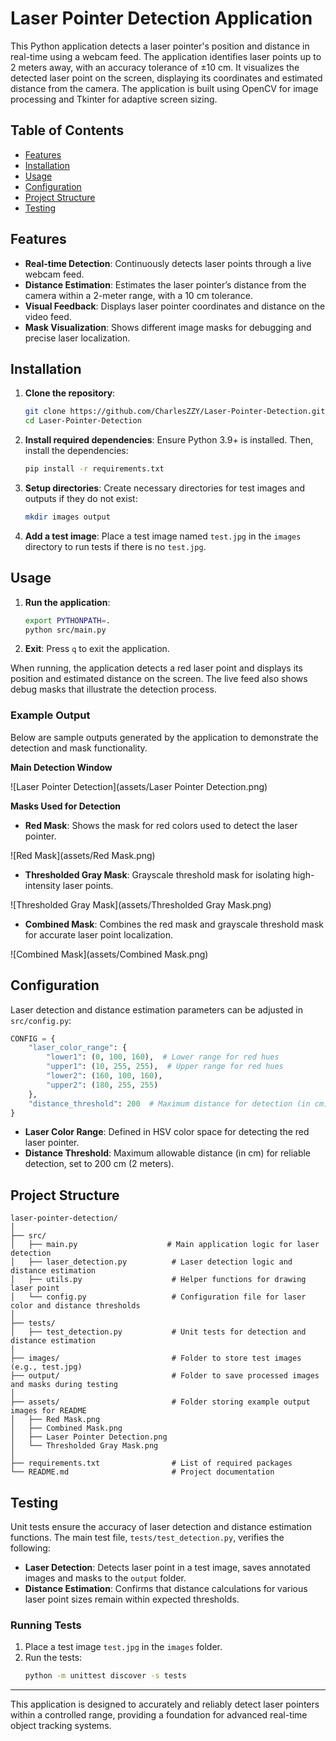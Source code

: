 # Laser Pointer Detection Application

This Python application detects a laser pointer's position and distance in real-time using a webcam feed. The
application identifies laser points up to 2 meters away, with an accuracy tolerance of ±10 cm. It visualizes the
detected laser point on the screen, displaying its coordinates and estimated distance from the camera. The application
is built using OpenCV for image processing and Tkinter for adaptive screen sizing.

## Table of Contents

- [Features](#features)
- [Installation](#installation)
- [Usage](#usage)
- [Configuration](#configuration)
- [Project Structure](#project-structure)
- [Testing](#testing)

## Features

- **Real-time Detection**: Continuously detects laser points through a live webcam feed.
- **Distance Estimation**: Estimates the laser pointer’s distance from the camera within a 2-meter range, with a 10 cm
  tolerance.
- **Visual Feedback**: Displays laser pointer coordinates and distance on the video feed.
- **Mask Visualization**: Shows different image masks for debugging and precise laser localization.

## Installation

1. **Clone the repository**:
   ```bash
   git clone https://github.com/CharlesZZY/Laser-Pointer-Detection.git
   cd Laser-Pointer-Detection
   ```

2. **Install required dependencies**:
   Ensure Python 3.9+ is installed. Then, install the dependencies:
   ```bash
   pip install -r requirements.txt
   ```

3. **Setup directories**:
   Create necessary directories for test images and outputs if they do not exist:
   ```bash
   mkdir images output
   ```

4. **Add a test image**:
   Place a test image named `test.jpg` in the `images` directory to run tests if there is no `test.jpg`.

## Usage

1. **Run the application**:
   ```bash
   export PYTHONPATH=.
   python src/main.py
   ```
2. **Exit**:
   Press `q` to exit the application.

When running, the application detects a red laser point and displays its position and estimated distance on the screen.
The live feed also shows debug masks that illustrate the detection process.

### Example Output

Below are sample outputs generated by the application to demonstrate the detection and mask functionality.

**Main Detection Window**

![Laser Pointer Detection](assets/Laser Pointer Detection.png)

**Masks Used for Detection**

- **Red Mask**: Shows the mask for red colors used to detect the laser pointer.

![Red Mask](assets/Red Mask.png)

- **Thresholded Gray Mask**: Grayscale threshold mask for isolating high-intensity laser points.

![Thresholded Gray Mask](assets/Thresholded Gray Mask.png)

- **Combined Mask**: Combines the red mask and grayscale threshold mask for accurate laser point localization.

![Combined Mask](assets/Combined Mask.png)

## Configuration

Laser detection and distance estimation parameters can be adjusted in `src/config.py`:

```python
CONFIG = {
    "laser_color_range": {
        "lower1": (0, 100, 160),  # Lower range for red hues
        "upper1": (10, 255, 255),  # Upper range for red hues
        "lower2": (160, 100, 160),
        "upper2": (180, 255, 255)
    },
    "distance_threshold": 200  # Maximum distance for detection (in cm)
}
```

- **Laser Color Range**: Defined in HSV color space for detecting the red laser pointer.
- **Distance Threshold**: Maximum allowable distance (in cm) for reliable detection, set to 200 cm (2 meters).

## Project Structure

```
laser-pointer-detection/
│
├── src/
│   ├── main.py                    # Main application logic for laser detection
│   ├── laser_detection.py          # Laser detection logic and distance estimation
│   ├── utils.py                    # Helper functions for drawing laser point
│   └── config.py                   # Configuration file for laser color and distance thresholds
│
├── tests/
│   ├── test_detection.py           # Unit tests for detection and distance estimation
│
├── images/                         # Folder to store test images (e.g., test.jpg)
├── output/                         # Folder to save processed images and masks during testing
│
├── assets/                         # Folder storing example output images for README
│   ├── Red Mask.png
│   ├── Combined Mask.png
│   ├── Laser Pointer Detection.png
│   └── Thresholded Gray Mask.png
│
├── requirements.txt                # List of required packages
└── README.md                       # Project documentation
```

## Testing

Unit tests ensure the accuracy of laser detection and distance estimation functions. The main test
file, `tests/test_detection.py`, verifies the following:

- **Laser Detection**: Detects laser point in a test image, saves annotated images and masks to the `output` folder.
- **Distance Estimation**: Confirms that distance calculations for various laser point sizes remain within expected
  thresholds.

### Running Tests

1. Place a test image `test.jpg` in the `images` folder.
2. Run the tests:
   ```bash
   python -m unittest discover -s tests
   ```

---

This application is designed to accurately and reliably detect laser pointers within a controlled range, providing a
foundation for advanced real-time object tracking systems.